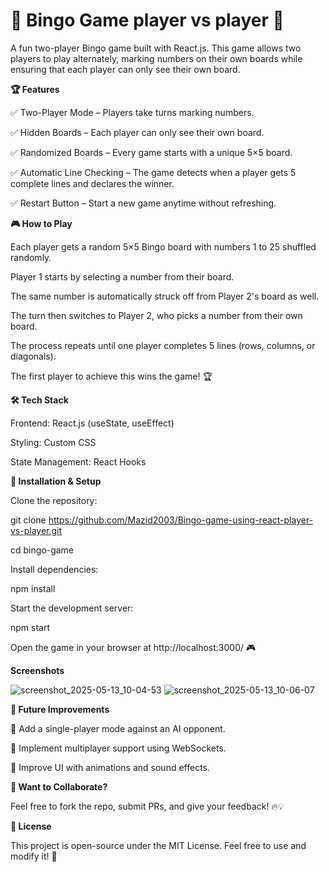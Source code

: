 # 🎉 Bingo Game player vs player 🎉

A fun two-player Bingo game built with React.js. This game allows two players to play alternately, marking numbers on their own boards while ensuring that each player can only see their own board.

**🏆 Features**

✅ Two-Player Mode – Players take turns marking numbers.

✅ Hidden Boards – Each player can only see their own board.

✅ Randomized Boards – Every game starts with a unique 5×5 board.

✅ Automatic Line Checking – The game detects when a player gets 5 complete lines and declares the winner.

✅ Restart Button – Start a new game anytime without refreshing.

**🎮 How to Play**

Each player gets a random 5×5 Bingo board with numbers 1 to 25 shuffled randomly.

Player 1 starts by selecting a number from their board.

The same number is automatically struck off from Player 2's board as well.

The turn then switches to Player 2, who picks a number from their own board.

The process repeats until one player completes 5 lines (rows, columns, or diagonals).

The first player to achieve this wins the game! 🏆

**🛠️ Tech Stack**

Frontend: React.js (useState, useEffect)

Styling: Custom CSS

State Management: React Hooks

**🚀 Installation & Setup**

Clone the repository:

git clone https://github.com/Mazid2003/Bingo-game-using-react-player-vs-player.git

cd bingo-game

Install dependencies:

npm install

Start the development server:

npm start

Open the game in your browser at http://localhost:3000/ 🎮

**Screenshots**

![screenshot_2025-05-13_10-04-53](https://github.com/user-attachments/assets/a2fa7f38-c097-4df7-9c7f-9387e3c2c7b1)
![screenshot_2025-05-13_10-06-07](https://github.com/user-attachments/assets/e3cb9e2f-72c7-4b5d-bfb6-317572d9416e)

**🎯 Future Improvements**

🔹 Add a single-player mode against an AI opponent.

🔹 Implement multiplayer support using WebSockets.

🔹 Improve UI with animations and sound effects.

**💬 Want to Collaborate?**

Feel free to fork the repo, submit PRs, and give your feedback! 🔥💡

**📜 License**

This project is open-source under the MIT License. Feel free to use and
modify it! 🚀

